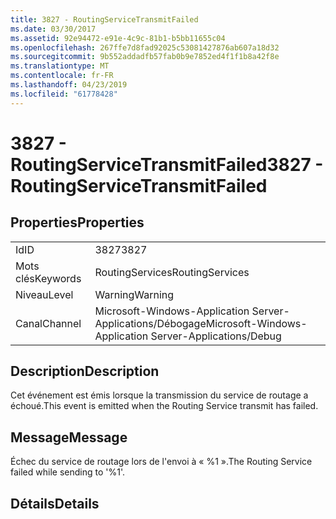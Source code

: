 ```yaml
---
title: 3827 - RoutingServiceTransmitFailed
ms.date: 03/30/2017
ms.assetid: 92e94472-e91e-4c9c-81b1-b5bb11655c04
ms.openlocfilehash: 267ffe7d8fad92025c53081427876ab607a18d32
ms.sourcegitcommit: 9b552addadfb57fab0b9e7852ed4f1f1b8a42f8e
ms.translationtype: MT
ms.contentlocale: fr-FR
ms.lasthandoff: 04/23/2019
ms.locfileid: "61778428"
---
```

# <a name="3827---routingservicetransmitfailed"></a><span data-ttu-id="d7cfb-102">3827 - RoutingServiceTransmitFailed</span><span class="sxs-lookup"><span data-stu-id="d7cfb-102">3827 - RoutingServiceTransmitFailed</span></span>
## <a name="properties"></a><span data-ttu-id="d7cfb-103">Properties</span><span class="sxs-lookup"><span data-stu-id="d7cfb-103">Properties</span></span>  
  
|||  
|-|-|  
|<span data-ttu-id="d7cfb-104">Id</span><span class="sxs-lookup"><span data-stu-id="d7cfb-104">ID</span></span>|<span data-ttu-id="d7cfb-105">3827</span><span class="sxs-lookup"><span data-stu-id="d7cfb-105">3827</span></span>|  
|<span data-ttu-id="d7cfb-106">Mots clés</span><span class="sxs-lookup"><span data-stu-id="d7cfb-106">Keywords</span></span>|<span data-ttu-id="d7cfb-107">RoutingServices</span><span class="sxs-lookup"><span data-stu-id="d7cfb-107">RoutingServices</span></span>|  
|<span data-ttu-id="d7cfb-108">Niveau</span><span class="sxs-lookup"><span data-stu-id="d7cfb-108">Level</span></span>|<span data-ttu-id="d7cfb-109">Warning</span><span class="sxs-lookup"><span data-stu-id="d7cfb-109">Warning</span></span>|  
|<span data-ttu-id="d7cfb-110">Canal</span><span class="sxs-lookup"><span data-stu-id="d7cfb-110">Channel</span></span>|<span data-ttu-id="d7cfb-111">Microsoft-Windows-Application Server-Applications/Débogage</span><span class="sxs-lookup"><span data-stu-id="d7cfb-111">Microsoft-Windows-Application Server-Applications/Debug</span></span>|  
  
## <a name="description"></a><span data-ttu-id="d7cfb-112">Description</span><span class="sxs-lookup"><span data-stu-id="d7cfb-112">Description</span></span>  
 <span data-ttu-id="d7cfb-113">Cet événement est émis lorsque la transmission du service de routage a échoué.</span><span class="sxs-lookup"><span data-stu-id="d7cfb-113">This event is emitted when the Routing Service transmit has failed.</span></span>  
  
## <a name="message"></a><span data-ttu-id="d7cfb-114">Message</span><span class="sxs-lookup"><span data-stu-id="d7cfb-114">Message</span></span>  
 <span data-ttu-id="d7cfb-115">Échec du service de routage lors de l'envoi à « %1 ».</span><span class="sxs-lookup"><span data-stu-id="d7cfb-115">The Routing Service failed while sending to '%1'.</span></span>  
  
## <a name="details"></a><span data-ttu-id="d7cfb-116">Détails</span><span class="sxs-lookup"><span data-stu-id="d7cfb-116">Details</span></span>
